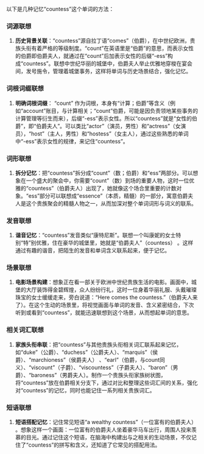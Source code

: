 以下是几种记忆“countess”这个单词的方法：

### 词源联想
1. **历史背景关联**：“countess”源自拉丁语“comes”（伯爵），在中世纪欧洲，贵族头衔有着严格的等级制度。“count”在英语里是“伯爵”的意思，而表示女性的伯爵即伯爵夫人，就通过在“count”后加表示女性的后缀“-ess”构成“countess”。联想中世纪华丽的城堡中，伯爵夫人举止优雅地穿梭在宴会间，发号施令，管理着城堡事务，这样将单词与历史场景结合，强化记忆。

### 词根词缀联想
1. **明确词根词缀**： “count” 作为词根，本身有“计算；伯爵”等含义（例如“account”账目，与计算相关；“count”伯爵，可能是因负责领地某些事务的计算管理等衍生而来），后缀“-ess”表示女性。所以“countess”就是“女性的伯爵”，即“伯爵夫人”。可以类比“actor”（演员，男性）和“actress”（女演员），“host”（主人，男性）和“hostess”（女主人），通过这些熟悉的单词中“-ess”表示女性的规律，来记住“countess”。

### 词形联想
1. **拆分记忆**：把“countess”拆分成“count”（数；伯爵）和“ess”两部分。可以想象在一个盛大的聚会中，你需要“count”（数）到场的重要人物，这时一位优雅的“countess”（伯爵夫人）出现了，她就像这个场合里重要的计数对象。“ess”部分可以联想成“essence”（本质，精髓）的一部分，寓意伯爵夫人是这个贵族聚会的精髓人物之一，从而加深对整个单词词形与词义的联系。

### 发音联想
1. **谐音记忆**：“countess”发音类似“康特尼斯”。联想一个叫康妮的女士特别“特”别优雅，住在豪华的城堡里，她就是“伯爵夫人”（countess） 。这样通过有趣的谐音，把陌生的发音和单词含义联系起来，便于记忆。

### 场景联想
1. **电影场景构建**：想象正在看一部关于欧洲中世纪贵族生活的电影。画面中，城堡的大厅装饰得金碧辉煌，众人纷纷行礼，这时一位身着华丽礼服、头戴璀璨珠宝的女士缓缓走来，旁白说道：“Here comes the countess.”（伯爵夫人来了）。在这个生动的场景里，将视觉画面与单词的发音、含义紧密结合，下次听到或看到“countess”，就能迅速联想到这个场景，从而想起单词的意思。

### 相关词汇联想
1. **家族头衔串联**：把“countess”与其他贵族头衔相关词汇联系起来记忆，如“duke”（公爵）、“duchess”（公爵夫人）、“marquis”（侯爵）、“marchioness”（侯爵夫人） 、“earl”（伯爵，与count同义）、“viscount”（子爵）、“viscountess”（子爵夫人）、“baron”（男爵）、“baroness”（男爵夫人）。制作一个贵族头衔家族树状图，将“countess”放在伯爵相关分支下，通过对比和整理这些词汇间的关系，强化对“countess”的记忆，同时也能记住一系列相关贵族词汇。

### 短语联想
1. **短语搭配记忆**：记住常见短语“a wealthy countess”（一位富有的伯爵夫人） 。想象这样一个画面：一位富有的伯爵夫人坐着豪华马车出行，周围人投来羡慕的目光。通过记住这个短语，在脑海中构建出与之相关的生动场景，不仅记住了“countess”的拼写和含义，还知道了它常见的搭配用法。 